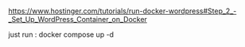 # 
https://www.hostinger.com/tutorials/run-docker-wordpress#Step_2_-_Set_Up_WordPress_Container_on_Docker


just run : docker compose up -d 
